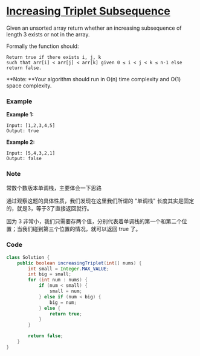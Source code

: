 # [Increasing Triplet Subsequence](https://leetcode.com/problems/increasing-triplet-subsequence/)

Given an unsorted array return whether an increasing subsequence of length 3 exists or not in the array.

Formally the function should:

```
Return true if there exists i, j, k 
such that arr[i] < arr[j] < arr[k] given 0 ≤ i < j < k ≤ n-1 else return false.
```

**Note: **Your algorithm should run in O\(n\) time complexity and O\(1\) space complexity.

### Example

**Example 1:**

```
Input: [1,2,3,4,5]
Output: true
```

**Example 2:**

```
Input: [5,4,3,2,1]
Output: false
```

### Note

常数个数版本单调栈，主要体会一下思路 

通过观察这题的具体性质，我们发现在这里我们所谓的 "单调栈" 长度其实是固定的，就是3，等于3了直接返回就行。

因为 3 非常小，我们只需要存两个值，分别代表着单调栈的第一个和第二个位置；当我们碰到第三个位置的情况，就可以返回 true 了。

### Code

```java
class Solution {
    public boolean increasingTriplet(int[] nums) {
        int small = Integer.MAX_VALUE;
        int big = small;
        for (int num : nums) {
            if (num < small) {
                small = num;
            } else if (num < big) {
                big = num;
            } else {
                return true;
            }
        }

        return false;
    }
}
```



